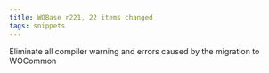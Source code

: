 ```yaml
---
title: WOBase r221, 22 items changed
tags: snippets
---
```


Eliminate all compiler warning and errors caused by the migration to WOCommon
